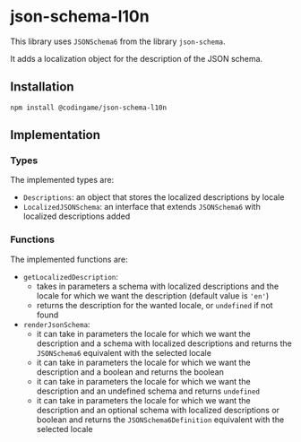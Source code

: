 # json-schema-l10n

This library uses `JSONSchema6` from the library `json-schema`.

It adds a localization object for the description of the JSON schema.

## Installation

```npm
npm install @codingame/json-schema-l10n
```

## Implementation

### Types

The implemented types are:

- `Descriptions`: an object that stores the localized descriptions by locale
- `LocalizedJSONSchema`: an interface that extends `JSONSchema6` with localized descriptions added

### Functions

The implemented functions are:

- `getLocalizedDescription`:
  - takes in parameters a schema with localized descriptions and the locale for which we want the description (default value is `'en'`)
  - returns the description for the wanted locale, or `undefined` if not found
- `renderJsonSchema`:
  - it can take in parameters the locale for which we want the description and a schema with localized descriptions and returns the `JSONSchema6` equivalent with the selected locale
  - it can take in parameters the locale for which we want the description and a boolean and returns the boolean
  - it can take in parameters the locale for which we want the description and an undefined schema and returns `undefined`
  - it can take in parameters the locale for which we want the description and an optional schema with localized descriptions or boolean and returns the `JSONSchema6Definition` equivalent with the selected locale
